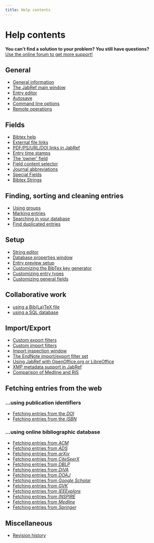```yaml
---
title: Help contents
---
```


# Help contents

<div class="panel panel-info">
  <div class="panel-heading">
    <strong>You can't find a solution to your problem? You still have questions?</strong>
  </div>
  <div class="panel-body">
    <a class="btn btn-default" role="button" href="http://discourse.jabref.org">Use the online forum to get more support!</a>
  </div>
</div>

## General

-   [General information](JabRefHelp)
-   [The JabRef main window](BaseFrameHelp)
-   [Entry editor](EntryEditorHelp)
-   [Autosave](Autosave)
-   [Command line options](CommandLine)
-   [Remote operations](RemoteHelp)
   
## Fields

-   [Bibtex help](BibtexHelp)
-   [External file links](FileLinks)
-   [PDF/PS/URL/DOI links in JabRef](ExternalFiles)
-   [Entry time stamps](TimeStampHelp)
-   [The ‘owner’ field](OwnerHelp)
-   [Field content selector](ContentSelectorHelp)
-   [Journal abbreviations](JournalAbbreviations)
-   [Special Fields](SpecialFieldsHelp)
-   [Bibtex Strings](StringsHelp)

## Finding, sorting and cleaning entries

-   [Using groups](GroupsHelp)
-   [Marking entries](MarkingHelp)
-   [Searching in your database](SearchHelp)
-   [Find duplicated entries](FindDuplicates)

## Setup

-   [String editor](StringEditorHelp)
-   [Database properties window](DatabaseProperties)
-   [Entry preview setup](PreviewHelp)
-   [Customizing the BibTex key generator](BibtexKeyPatterns)
-   [Customizing entry types](CustomEntriesHelp)
-   [Customizing general fields](GeneralFields)

## Collaborative work

- [using a Bib(La)TeX file](SharedBibFile)
- [using a SQL database](SQLDatabase)

## Import/Export

-   [Custom export filters](CustomExports)
-   [Custom import filters](CustomImports)
-   [Import inspection window](ImportInspectionDialog)
-   [The EndNote import/export filter set](EndNoteFilters)
-   [Using JabRef with OpenOffice.org or LibreOffice](OpenOfficeIntegration)
-   [XMP metadata support in JabRef](XMPHelp)
-   [Comparison of Medline and RIS](MedlineRIS)

## Fetching entries from the web

### ...using publication identifiers

-   [Fetching entries from the *DOI*](DOItoBibTeXHelp)
-   [Fetching entries from the *ISBN*](ISBNtoBibTeXHelp)

### ...using online bibliographic database

-   [Fetching entries from *ACM*](ACMPortalHelp)
-   [Fetching entries from *ADS*](ADSHelp)
-   [Fetching entries from *arXiv*](arXivHelp)
-   [Fetching entries from *CiteSeerX*](CiteSeerHelp)
-   [Fetching entries from *DBLP*](DBLPHelp)
-   [Fetching entries from *DiVA*](DiVAtoBibTeXHelp)
-   [Fetching entries from *DOAJ*](DOAJHelp)
-   [Fetching entries from *Google Scholar*](GoogleScholarHelp)
-   [Fetching entries from *GVK*](GVKHelp)
-   [Fetching entries from *IEEExplore*](IEEEXploreHelp)
-   [Fetching entries from *INSPIRE*](INSPIRE)
-   [Fetching entries from *Medline*](MedlineHelp)
-   [Fetching entries from *Springer*](SpringerHelp)

<!--  -   [Fetching entries from *ScienceDirect*](ScienceDirect) -->

## Miscellaneous

-   [Revision history](RevisionHistory)
